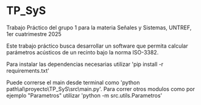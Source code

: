 # TP_SyS
Trabajo Práctico del grupo 1 para la materia Señales y Sistemas, UNTREF, 1er cuatrimestre 2025

Este trabajo práctico busca desarrollar un software que permita calcular parámetros acústicos de un recinto bajo la norma ISO-3382. 

Para instalar las dependencias necesarias utilizar 'pip install -r requirements.txt'

Puede correrse el main desde terminal como 'python path\al\proyecto\TP_SyS\src\main.py'.
Para correr otros modulos como por ejemplo "Parametros" utilizar 'python -m src.utils.Parametros'